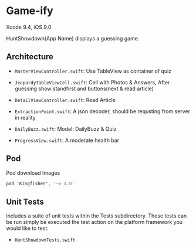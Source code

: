 
# Game-ify

Xcode 9.4, iOS 9.0

HuntShowdown(App Name) displays a guessing game.

## Architecture

- `MasterViewController.swift`:  Use TableView as container of quiz 

- `JeopardyTableViewCell.swift`:  Cell with Photos & Answers, After guessing show standfirst and buttons(next & read article)

- `DetailViewController.swift`: Read Article 

- `ExtractionPoint.swift`: A json decoder, should be requsting from server in reality

- `DailyBuzz.swift`: Model: DailyBuzz & Quiz

- `ProgressView.swift`: A moderate health bar


## Pod
Pod download Images

```objective-c
pod 'Kingfisher', '~> 4.0'
```

## Unit Tests
includes a suite of unit tests within the Tests subdirectory. These tests can be run simply be executed the test action on the platform framework you would like to test.
- `HuntShowdownTests.swift`





